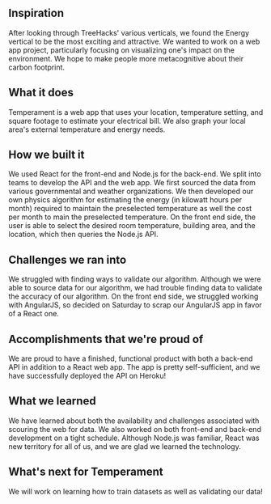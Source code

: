 ## Inspiration
After looking through TreeHacks' various verticals, we found the Energy vertical to be the most exciting and attractive. We wanted to work on a web app project, particularly focusing on visualizing one's impact on the environment. We hope to make people more metacognitive about their carbon footprint.
## What it does
Temperament is a web app that uses your location, temperature setting, and square footage to estimate your electrical bill. We also graph your local area's external temperature and energy needs.
## How we built it
We used React for the front-end and Node.js for the back-end. We split into teams to develop the API and the web app. We first sourced the data from various governmental and weather organizations. We then developed our own physics algorithm for estimating the energy (in kilowatt hours per month) required to maintain the preselected temperature as well the cost per month to main the preselected temperature. On the front end side, the user is able to select the desired room temperature, building area, and the location, which then queries the Node.js API.
## Challenges we ran into
We struggled with finding ways to validate our algorithm. Although we were able to source data for our algorithm, we had trouble finding data to validate the accuracy of our algorithm. On the front end side, we struggled working with AngularJS, so decided on Saturday to scrap our AngularJS app in favor of a React one.
## Accomplishments that we're proud of
We are proud to have a finished, functional product with both a back-end API in addition to a React web app. The app is pretty self-sufficient, and we have successfully deployed the API on Heroku!
## What we learned
We have learned about both the availability and challenges associated with scouring the web for data. We also worked on both front-end and back-end development on a tight schedule. Although Node.js was familiar, React was new territory for all of us, and we are glad we learned the technology.

## What's next for Temperament
We will work on learning how to train datasets as well as validating our data!
